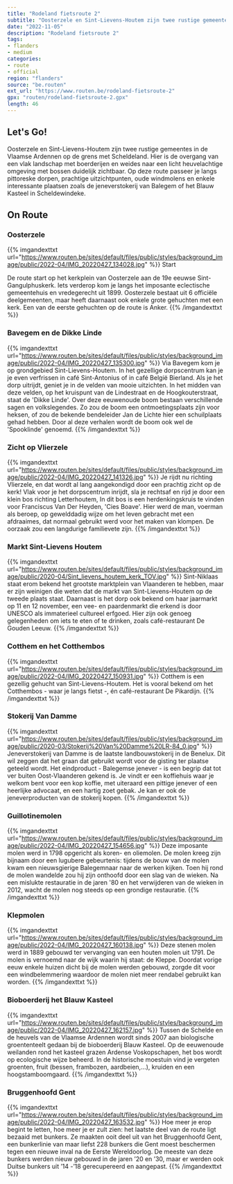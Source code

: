 ```yaml
---
title: "Rodeland fietsroute 2"
subtitle: "Oosterzele en Sint-Lievens-Houtem zijn twee rustige gemeentes in de Vlaamse Ardennen op de grens met Scheldeland"
date: "2022-11-05"
description: "Rodeland fietsroute 2"
tags:
- flanders
- medium
categories:
- route
- official
region: "flanders"
source: "be.routen"
ext_url: "https://www.routen.be/rodeland-fietsroute-2"
gpx: "routen/rodeland-fietsroute-2.gpx"
length: 46
---
```


## Let's Go!

Oosterzele en Sint-Lievens-Houtem zijn twee rustige gemeentes in de Vlaamse Ardennen op de grens met Scheldeland. Hier is de overgang van een vlak landschap met boerderijen en weides naar een licht heuvelachtige omgeving met bossen duidelijk zichtbaar. Op deze route passeer je langs pittoreske dorpen, prachtige uitzichtpunten, oude windmolens en enkele interessante plaatsen zoals de jeneverstokerij van Balegem of het Blauw Kasteel in Scheldewindeke.

## On Route

### Oosterzele

{{% imgandexttxt url="https://www.routen.be/sites/default/files/public/styles/background_image/public/2022-04/IMG_20220427_134028.jpg" %}}
Start

De route start op het kerkplein van Oosterzele aan de 19e eeuwse Sint-Gangulphuskerk. Iets verderop kom je langs het imposante eclectische gemeentehuis en vredegerecht uit 1899. Oosterzele bestaat uit 6 officiële deelgemeenten, maar heeft daarnaast ook enkele grote gehuchten met een kerk. Een van de eerste gehuchten op de route is Anker.
{{% /imgandexttxt %}}

### Bavegem en de Dikke Linde

{{% imgandexttxt url="https://www.routen.be/sites/default/files/public/styles/background_image/public/2022-04/IMG_20220427_135300.jpg" %}}
Via Bavegem kom je op grondgebied Sint-Lievens-Houtem. In het gezellige dorpscentrum kan je je even verfrissen in café Sint-Antonius of in café België Bierland. Als je het dorp uitrijdt, geniet je in de velden van mooie uitzichten. In het midden van deze velden, op het kruispunt van de Lindestraat en de Hoogkouterstraat, staat de 'Dikke Linde'. Over deze eeuwenoude boom bestaan verschillende sagen en volkslegendes. Zo zou de boom een ontmoetingsplaats zijn voor heksen, of zou de bekende bendeleider Jan de Lichte hier een schuilplaats gehad hebben. Door al deze verhalen wordt de boom ook wel de 'Spooklinde' genoemd.
{{% /imgandexttxt %}}

### Zicht op Vlierzele

{{% imgandexttxt url="https://www.routen.be/sites/default/files/public/styles/background_image/public/2022-04/IMG_20220427_141326.jpg" %}}
Je rijdt nu richting Vlierzele, en dat wordt al lang aangekondigd door een prachtig zicht op de kerk! Vlak voor je het dorpscentrum inrijdt, sla je rechtsaf en rijd je door een klein bos richting Letterhoutem, In dit bos is een herdenkingskruis te vinden voor Franciscus Van Der Heyden, 'Cies Boave'. Hier werd de man, voerman als beroep, op gewelddadig wijze om het leven gebracht met een afdraaimes, dat normaal gebruikt werd voor het maken van klompen. De oorzaak zou een langdurige familievete zijn.
{{% /imgandexttxt %}}

### Markt Sint-Lievens Houtem

{{% imgandexttxt url="https://www.routen.be/sites/default/files/public/styles/background_image/public/2020-04/Sint_lievens_houtem_kerk_TOV.jpg" %}}
Sint-Niklaas staat erom bekend het grootste marktplein van Vlaanderen te hebben, maar er zijn weinigen die weten dat de markt van Sint-Lievens-Houtem op de tweede plaats staat. Daarnaast is het dorp ook bekend om haar jaarmarkt op 11 en 12 november, een vee- en paardenmarkt die erkend is door UNESCO als immaterieel cultureel erfgoed. Hier zijn ook genoeg gelegenheden om iets te eten of te drinken, zoals café-restaurant De Gouden Leeuw.
{{% /imgandexttxt %}}

### Cotthem en het Cotthembos

{{% imgandexttxt url="https://www.routen.be/sites/default/files/public/styles/background_image/public/2022-04/IMG_20220427_150931.jpg" %}}
Cotthem is een gezellig gehucht van Sint-Lievens-Houtem. Het is vooral bekend om het Cotthembos - waar je langs fietst -, én café-restaurant De Pikardijn.
{{% /imgandexttxt %}}

### Stokerij Van Damme

{{% imgandexttxt url="https://www.routen.be/sites/default/files/public/styles/background_image/public/2020-03/Stokerij%20Van%20Damme%20LR-84_0.jpg" %}}
Jeneverstokerij van Damme is de laatste landbouwstokerij in de Benelux. Dit wil zeggen dat het graan dat gebruikt wordt voor de gisting ter plaatse geteeld wordt. Het eindproduct - Balegemse jenever - is een begrip dat tot ver buiten Oost-Vlaanderen gekend is. Je vindt er een koffiehuis waar je welkom bent voor een kop koffie, met uiteraard een pittige jenever of een heerlijke advocaat, en een hartig zoet gebak. Je kan er ook de jeneverproducten van de stokerij kopen.
{{% /imgandexttxt %}}

### Guillotinemolen

{{% imgandexttxt url="https://www.routen.be/sites/default/files/public/styles/background_image/public/2022-04/IMG_20220427_154656.jpg" %}}
Deze imposante molen werd in 1798 opgericht als koren- en oliemolen. De molen kreeg zijn bijnaam door een lugubere gebeurtenis: tijdens de bouw van de molen kwam een nieuwsgierige Balegemnaar naar de werken kijken. Toen hij rond de molen wandelde zou hij zijn onthoofd door een slag van de wieken. Na een mislukte restauratie in de jaren '80 en het verwijderen van de wieken in 2012, wacht de molen nog steeds op een grondige restauratie.
{{% /imgandexttxt %}}

### Klepmolen

{{% imgandexttxt url="https://www.routen.be/sites/default/files/public/styles/background_image/public/2022-04/IMG_20220427_160138.jpg" %}}
Deze stenen molen werd in 1889 gebouwd ter vervanging van een houten molen uit 1791. De molen is vernoemd naar de wijk waarin hij staat: de Kleppe. Doordat vorige eeuw enkele huizen dicht bij de molen werden gebouwd, zorgde dit voor een windbelemmering waardoor de molen niet meer rendabel gebruikt kan worden.
{{% /imgandexttxt %}}

### Bioboerderij het Blauw Kasteel

{{% imgandexttxt url="https://www.routen.be/sites/default/files/public/styles/background_image/public/2022-04/IMG_20220427_162157.jpg" %}}
Tussen de Schelde en de heuvels van de Vlaamse Ardennen wordt sinds 2007 aan biologische groententeelt gedaan bij de bioboerderij Blauw Kasteel. Op de eeuwenoude weilanden rond het kasteel grazen Ardense Voskopschapen, het bos wordt op ecologische wijze beheerd. In de historische moestuin vind je vergeten groenten, fruit (bessen, frambozen, aardbeien,...), kruiden en een hoogstamboomgaard.
{{% /imgandexttxt %}}

### Bruggenhoofd Gent

{{% imgandexttxt url="https://www.routen.be/sites/default/files/public/styles/background_image/public/2022-04/IMG_20220427_163532.jpg" %}}
Hoe meer je erop begint te letten, hoe meer je er zult zien: het laatste deel van de route ligt bezaaid met bunkers. Ze maakten ooit deel uit van het Bruggenhoofd Gent, een bunkerlinie van maar liefst 228 bunkers die Gent moest beschermen tegen een nieuwe inval na de Eerste Wereldoorlog. De meeste van deze bunkers werden nieuw gebouwd in de jaren ’20 en ’30, maar er werden ook Duitse bunkers uit ’14 -’18 gerecupereerd en aangepast.
{{% /imgandexttxt %}}


